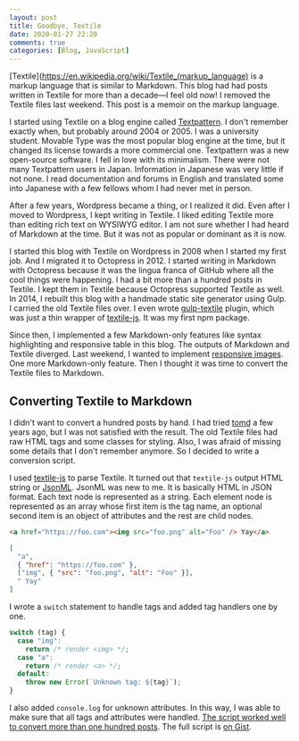 ```yaml
---
layout: post
title: Goodbye, Textile
date: 2020-01-27 22:20
comments: true
categories: [Blog, JavaScript]
---
```


[Textile](https://en.wikipedia.org/wiki/Textile_(markup_language) is a markup language that is similar to Markdown. This blog had had posts written in Textile for more than a decade—I feel old now! I removed the Textile files last weekend. This post is a memoir on the markup language.

I started using Textile on a blog engine called [Textpattern](https://en.wikipedia.org/wiki/Textpattern). I don't remember exactly when, but probably around 2004 or 2005. I was a university student. Movable Type was the most popular blog engine at the time, but it changed its license towards a more commercial one. Textpattern was a new open-source software. I fell in love with its minimalism. There were not many Textpattern users in Japan. Information in Japanese was very little if not none. I read documentation and forums in English and translated some into Japanese with a few fellows whom I had never met in person.

After a few years, Wordpress became a thing, or I realized it did. Even after I moved to Wordpress, I kept writing in Textile. I liked editing Textile more than editing rich text on WYSIWYG editor. I am not sure whether I had heard of Markdown at the time. But it was not as popular or dominant as it is now.

I started this blog with Textile on Wordpress in 2008 when I started my first job. And I migrated it to Octopress in 2012. I started writing in Markdown with Octopress because it was the lingua franca of GitHub where all the cool things were happening. I had a bit more than a hundred posts in Textile. I kept them in Textile because Octopress supported Textile as well. In 2014, I rebuilt this blog with a handmade static site generator using Gulp. I carried the old Textile files over. I even wrote [gulp-textile](https://github.com/shuhei/gulp-textile) plugin, which was just a thin wrapper of [textile-js](https://github.com/borgar/textile-js). It was my first npm package.

Since then, I implemented a few Markdown-only features like syntax highlighting and responsive table in this blog. The outputs of Markdown and Textile diverged. Last weekend, I wanted to implement [responsive images](https://shuheikagawa.com/blog/2020/01/26/responsive-images-with-a-static-site-generator/). One more Markdown-only feature. Then I thought it was time to convert the Textile files to Markdown.

## Converting Textile to Markdown

I didn't want to convert a hundred posts by hand. I had tried [tomd](https://github.blog/2016-03-01-upgrading-your-textile-posts-to-markdown/) a few years ago, but I was not satisfied with the result. The old Textile files had raw HTML tags and some classes for styling. Also, I was afraid of missing some details that I don't remember anymore. So I decided to write a conversion script.

I used [textile-js](https://github.com/borgar/textile-js) to parse Textile. It turned out that `textile-js` output HTML string or [JsonML](http://www.jsonml.org/). JsonML was new to me. It is basically HTML in JSON format. Each text node is represented as a string. Each element node is represented as an array whose first item is the tag name, an optional second item is an object of attributes and the rest are child nodes.

```html
<a href="https://foo.com"><img src="foo.png" alt="Foo" /> Yay</a>
```

```json
[
  "a",
  { "href": "https://foo.com" },
  ["img", { "src": "foo.png", "alt": "Foo" }],
  " Yay"
]
```

I wrote a `switch` statement to handle tags and added tag handlers one by one.

```js
switch (tag) {
  case "img":
    return /* render <img> */;
  case "a":
    return /* render <a> */;
  default:
    throw new Error(`Unknown tag: ${tag}`);
}
```

I also added `console.log` for unknown attributes. In this way, I was able to make sure that all tags and attributes were handled. [The script worked well to convert more than one hundred posts](https://github.com/shuhei/shuhei.github.com/pull/44). The full script is [on Gist](https://gist.github.com/shuhei/b622af9559d859d386edbfe43f171d72).
